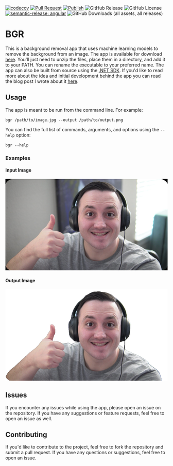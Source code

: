 [![codecov](https://codecov.io/gh/StevanFreeborn/bgr/graph/badge.svg?token=5qp2LpvOZA)](https://codecov.io/gh/StevanFreeborn/bgr)
[![Pull Request](https://github.com/StevanFreeborn/bgr/actions/workflows/pull_request.yml/badge.svg)](https://github.com/StevanFreeborn/bgr/actions/workflows/pull_request.yml)
[![Publish](https://github.com/StevanFreeborn/bgr/actions/workflows/publish.yml/badge.svg)](https://github.com/StevanFreeborn/bgr/actions/workflows/publish.yml)
![GitHub Release](https://img.shields.io/github/v/release/StevanFreeborn/bgr?display_name=tag)
![GitHub License](https://img.shields.io/github/license/StevanFreeborn/bgr)
[![semantic-release: angular](https://img.shields.io/badge/semantic--release-angular-e10079?logo=semantic-release)](https://github.com/semantic-release/semantic-release)
![GitHub Downloads (all assets, all releases)](https://img.shields.io/github/downloads/StevanFreeborn/bgr/total)

# BGR

This is a background removal app that uses machine learning models to remove the background from an image. The app is available for download [here](https://github.com/StevanFreeborn/bgr/releases). You'll just need to unzip the files, place them in a directory, and add it to your PATH. You can rename the executable to your preferred name. The app can also be built from source using the [.NET SDK](https://dotnet.microsoft.com/download). If you'd like to read more about the idea and initial development behind the app you can read the blog post I wrote about it [here](https://blog.stevanfreeborn.com/building-a-background-removal-app-with-machine-learning-and-dotnet).

## Usage

The app is meant to be run from the command line. For example:

```pwsh
bgr /path/to/image.jpg --output /path/to/output.png
```

You can find the full list of commands, arguments, and options using the `--help` option:

```pwsh
bgr --help
```

### Examples

#### Input Image

![Input Image](examples/input.png)

#### Output Image

![Output Image](examples/output.png)

## Issues

If you encounter any issues while using the app, please open an issue on the repository. If you have any suggestions or feature requests, feel free to open an issue as well.

## Contributing

If you'd like to contribute to the project, feel free to fork the repository and submit a pull request. If you have any questions or suggestions, feel free to open an issue.

